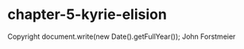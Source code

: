 # chapter-5-kyrie-elision

Copyright document.write\(new Date\(\).getFullYear\(\)\); John Forstmeier

